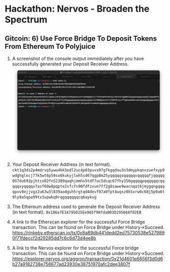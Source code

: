 # Hackathon: Nervos - Broaden the Spectrum

## Gitcoin: 6) Use Force Bridge To Deposit Tokens From Ethereum To Polyjuice

1. A screenshot of the console output immediately after you have successfully generated your Deposit Receiver Address.
   ![image](https://github.com/MrJacobSullivan/nervos/blob/main/submissions/task_6/deposit-reciever-address.png?raw=true)

2. Your Deposit Receiver Address (in text format).
   `ckt1q3dz2p4mdrvp5ywu4kk5edl2uc4p03puvx07g7kgqdau3n3dmypkqnxzuefxyp9wdghglncj77k5wt6p59sx6kukyjlwh5s467qgp8m25yqqqqqsqqqqqvqqqqqfjqqqqq057du692pjhtcx02fn52389qaqhjmmhx5tdf7uc5dcqc67fhy356gqqqqpqqqqqqcqqqqqxyqqqqx7asf60w8pqpte2sfcfn90fdfzxue7ff2g8sawe9wacnqat6jmygqngqqqqpxv9ejjvgz2u63w3l839aadguh5rgtqd4devf97a0fpt4uqsz0k5xrw0c68j5p9a6t9ly8a5qpa99tx3upwkq9rqgqqqqqqcq6aykvg`

3. The Ethereum address used to generate the Deposit Receiver Address (in text format).
   `0x186e7E34795025Ee965f90fda003D295668f02EB`

4. A link to the Etherscan explorer for the successful Force Bridge transaction. This can be found on Force Bridge under History→Succeed.
   https://rinkeby.etherscan.io/tx/0x8a89db441dedd2ed75730538e5279890f71fdeccf2d29285dd7c6c6d73d4ee8b

5. A link to the Nervos explorer for the successful Force bridge transaction. This can be found on Force Bridge under History→Succeed.
   https://explorer.nervos.org/aggron/transaction/0x21d4601e6656f3d0d6b27a9182738e756677ad23930e38751970afc2dee3807f
